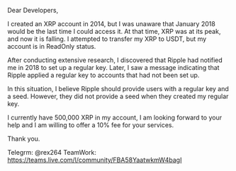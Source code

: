 Dear Developers,

I created an XRP account in 2014, but I was unaware that January 2018 would be the last time I could access it. At that time, XRP was at its peak, and now it is falling. I attempted to transfer my XRP to USDT, but my account is in ReadOnly status.

After conducting extensive research, I discovered that Ripple had notified me in 2018 to set up a regular key. Later, I saw a message indicating that Ripple applied a regular key to accounts that had not been set up.

In this situation, I believe Ripple should provide users with a regular key and a seed. However, they did not provide a seed when they created my regular key.

I currently have 500,000 XRP in my account, I am looking forward to your help and I am willing to offer a 10% fee for your services.

Thank you.

Telegrm: @rex264
TeamWork: https://teams.live.com/l/community/FBA58YaatwkmW4bagI